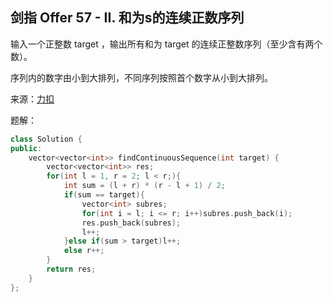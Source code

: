 ## 剑指 Offer 57 - II. 和为s的连续正数序列
输入一个正整数 target ，输出所有和为 target 的连续正整数序列（至少含有两个数）。

序列内的数字由小到大排列，不同序列按照首个数字从小到大排列。

来源：[力扣](https://leetcode-cn.com/problems/he-wei-sde-lian-xu-zheng-shu-xu-lie-lcof)

题解：
```C++
class Solution {
public:
    vector<vector<int>> findContinuousSequence(int target) {
        vector<vector<int>> res;
        for(int l = 1, r = 2; l < r;){
            int sum = (l + r) * (r - l + 1) / 2;
            if(sum == target){
                vector<int> subres;
                for(int i = l; i <= r; i++)subres.push_back(i);
                res.push_back(subres);
                l++;
            }else if(sum > target)l++;
            else r++;
        }
        return res;
    }
};
```
